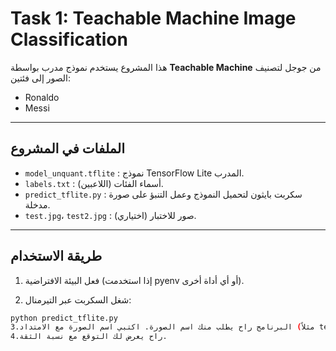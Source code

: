 # Task 1: Teachable Machine Image Classification

هذا المشروع يستخدم نموذج مدرب بواسطة **Teachable Machine** من جوجل لتصنيف الصور إلى فئتين:  
- Ronaldo  
- Messi

---

## الملفات في المشروع

- `model_unquant.tflite` : نموذج TensorFlow Lite المدرب.  
- `labels.txt` : أسماء الفئات (اللاعبين).  
- `predict_tflite.py` : سكربت بايثون لتحميل النموذج وعمل التنبؤ على صورة مدخلة.  
- `test.jpg`، `test2.jpg` : صور للاختبار (اختياري).

---

## طريقة الاستخدام

1. فعل البيئة الافتراضية (إذا استخدمت pyenv أو أي أداة أخرى).

2. شغل السكربت عبر التيرمنال:

```bash
python predict_tflite.py
3.البرنامج راح يطلب منك اسم الصورة. اكتبي اسم الصورة مع الامتداد (مثلاً test.jpg).
4.راح يعرض لك التوقع مع نسبة الثقة.
